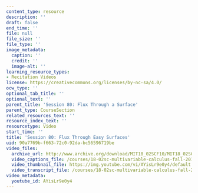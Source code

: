 ```yaml
---
content_type: resource
description: ''
draft: false
end_time: ''
file: null
file_size: ''
file_type: ''
image_metadata:
  caption: ''
  credit: ''
  image-alt: ''
learning_resource_types:
- Recitation Videos
license: https://creativecommons.org/licenses/by-nc-sa/4.0/
ocw_type: ''
optional_tab_title: ''
optional_text: ''
parent_title: 'Session 80: Flux Through a Surface'
parent_type: CourseSection
related_resources_text: ''
resource_index_text: ''
resourcetype: Video
start_time: ''
title: 'Session 80: Flux Through Easy Surfaces'
uid: 90a7769b-f663-72c0-92da-bc56596719be
video_files:
  archive_url: http://www.archive.org/download/MIT18_02SCF10/MIT18_02SCF10Rec_56_300k.mp4
  video_captions_file: /courses/18-02sc-multivariable-calculus-fall-2010/11e2461e398154ecb1187441501e330b_AYisLr9e0y4.vtt
  video_thumbnail_file: https://img.youtube.com/vi/AYisLr9e0y4/default.jpg
  video_transcript_file: /courses/18-02sc-multivariable-calculus-fall-2010/4fcd45cd5b6850ef5576fb196b0aaa22_AYisLr9e0y4.pdf
video_metadata:
  youtube_id: AYisLr9e0y4
---
```

